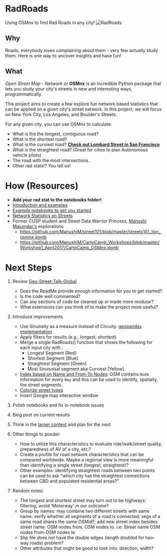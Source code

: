 # RadRoads
Using OSMnx to find Rad Roads in any city!
![RadRoads](https://github.com/argo-marketplace/RadStreets/blob/master/road-166543_960_720.jpg)

## Why
Roads, everybody loves complaining about them - very few actually study them. Here is one way to uncover insights and have fun!

## What
*Open Street Map - Network* or **OSMnx** is an incredible Python package that lets you study your city's streets in new and interesting ways, programmatically.

This project aims to create a few explore fun network based statistics that can be applied on a given city's street network. In this project, we will focus on New York City, Los Angeles, and Boulder's Streets.

For any given city, you can use OSMnx to calculate:

- What is the the longest, contiguous road?
- What is the shortest road?
- What is the curviest road? [**Check out Lombard Street in San Francisco**](https://www.openstreetmap.org/way/402111597)
- What is the straightest road? (Great for cities to plan Autonomous vehicle pilots)
- The road with the most intersections.
- Other rad stats!? You tell us!

# How (Resources)
- **Add your rad stat to the notebooks folder!**
- [Introduction and examples](http://geoffboeing.com/2016/11/osmnx-python-street-networks/)
- [Example notebooks to get you started](https://github.com/gboeing/osmnx-examples/tree/master/notebooks)
- [Network Statistics on Streets](http://osmnx.readthedocs.io/en/stable/osmnx.html?highlight=basic_stats#module-osmnx.stats)
- Former CUSP student and Street Data Warrior Princess, [Manushi Majumdar's](https://www.linkedin.com/in/manushimajumdar/) explorations
   - https://github.com/ManushiM/street101/blob/master/streets101_lion_osmnx.ipynb
   - https://github.com/ManushiM/CartoCamp_Workshops/blob/master/Workshop1_April2017/CartoCamp_OSMnx.ipynb

# Next Steps

1. Review [Geo-Street-Talk-Global](https://github.com/Streets-Data-Collaborative/geo-street-talk-global)
    - Does the ReadMe provide enough information for you to get started?
    - Is the code well commented?
    - Can any sections of code be cleaned up or made more modular?
    - What extensions can you think of to make the project more useful?

2. Introduce improvements
    - Use Sinuosity as a measure instead of Circuity. [geopandas implementation](https://github.com/Geosyntec/gisutils/blob/a4034d5dfed472588548306860d010b3dd99a980/gisutils/algo.py)
    - Apply filters for results (e.g., longest, shortest)
    - Merge a single RadRoads() function that shows the following for each input city with :
        - Longest Segment [Red]
        - Shortest Segment [Blue]
        - Straightest Segment [Green]
        - Most Sinusoisal segment aka Curviest [Yellow]
    - [Index based on Name and From-To Nodes](https://www.openstreetmap.org/way/260042856#map=17/40.01316/-105.28674&layers=D): OSM contains `Node` information for every `Way` and this can be used to identify, spatially, the street segments.
    - [Colorize street types](http://geoffboeing.com/2016/11/osmnx-python-street-networks/)
    - Insert Google map interactive window

3. Polish notebooks and fix in-notebook issues

4. Blog post on current results

5. Think in the [larger context](https://github.com/Streets-Data-Collaborative/Autonomous_Transportation_Analyzer) and plan for the next

6. Other things to ponder:
    - How to utilize this characteristics to evaluate ride/walk/street quality, preparedness of AV of a city, etc.?
    - Create a profile for road network characteristics that can be compared worldwide. Maybe a regional view is more meaningful than identifying a single street (longest, straightest)?
    - Other examples: identifying straightest roads between two points can be used to ask "which city has the straightest connections between CBD and populated residential areas?"

7. Random notes:
    - The longest and shortest street may turn out to be highways: filtering; avoid 'Motorway' in our outcome?
    - Group by names: may combine two different streets with same name: verify whether all segments of a road is connected; segs of a same road shares the same OSMid?; add new street index besides street name: OSM nodes from, OSM nodes to. i.e: Street name OSM nodes from-OSM nodes to
    - Shp file does not have the double edges (length doubled for two-way roads) problem?
    - Other attributes that might be good to look into: direction, width?